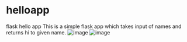 # helloapp
flask hello app
This is a simple flask app which takes input of names and returns hi to given name.
![image](https://github.com/prshnttiwari/helloapp/assets/73214549/e76a7087-ca1b-4c04-8436-d9332fc7c9f5)
![image](https://github.com/prshnttiwari/helloapp/assets/73214549/0c88a033-71b2-48b4-b5a6-49d973aea43f)
